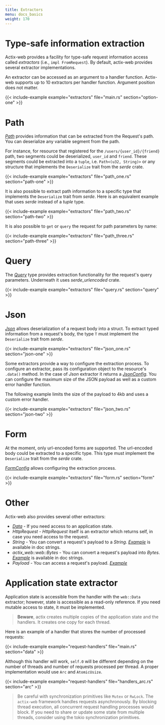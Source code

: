 ```yaml
---
title: Extractors
menu: docs_basics
weight: 170
---
```


# Type-safe information extraction

Actix-web provides a facility for type-safe request information access called *extractors*
(i.e., `impl FromRequest`). By default, actix-web provides several extractor implementations.

An extractor can be accessed as an argument to a handler function. Actix-web supports
up to 10 extractors per handler function. Argument position does not matter.

{{< include-example example="extractors" file="main.rs" section="option-one" >}}

# Path

[*Path*][pathstruct] provides information that can be extracted from the Request's
path. You can deserialize any variable segment from the path.

For instance, for resource that registered for the `/users/{user_id}/{friend}` path,
two segments could be deserialized, `user_id` and `friend`. These segments could be
extracted into a `tuple`, i.e. `Path<(u32, String)>` or any structure that implements
the `Deserialize` trait from the *serde* crate.

{{< include-example example="extractors" file="path_one.rs" section="path-one" >}}

It is also possible to extract path information to a specific type that implements the
`Deserialize` trait from *serde*. Here is an equivalent example that uses *serde*
instead of a *tuple* type.

{{< include-example example="extractors" file="path_two.rs" section="path-two" >}}

It is also possible to `get` or `query` the request for path parameters by name:

{{< include-example example="extractors" file="path_three.rs" section="path-three" >}}

# Query

The [*Query*][querystruct] type provides extraction functionality for the request's
query parameters. Underneath it uses *serde_urlencoded* crate.

{{< include-example example="extractors" file="query.rs" section="query" >}}

# Json

[*Json*][jsonstruct] allows deserialization of a request body into a struct. To extract
typed information from a request's body, the type `T` must implement the `Deserialize`
trait from *serde*.

{{< include-example example="extractors" file="json_one.rs" section="json-one" >}}

Some extractors provide a way to configure the extraction process. To configure
an extractor, pass its configuration object to the resource's `.data()` method.
In the case of *Json* extractor it returns a [*JsonConfig*][jsonconfig].
You can configure the maximum size of the JSON payload as
well as a custom error handler function.

The following example limits the size of the payload to 4kb and uses a custom error handler.

{{< include-example example="extractors" file="json_two.rs" section="json-two" >}}

# Form

At the moment, only url-encoded forms are supported. The url-encoded body could be
extracted to a specific type. This type must implement the `Deserialize` trait from
the *serde* crate.

[*FormConfig*][formconfig] allows configuring the extraction process.

{{< include-example example="extractors" file="form.rs" section="form" >}}

# Other

Actix-web also provides several other extractors:

* [*Data*][datastruct] - If you need access to an application state.
* *HttpRequest* - *HttpRequest* itself is an extractor which returns self, in case you
  need access to the request.
* *String* - You can convert a request's payload to a *String*.  [*Example*][stringexample]
  is available in doc strings.
* *actix_web::web::Bytes* - You can convert a request's payload into *Bytes*.
  [*Example*][bytesexample]
  is available in doc strings.
* *Payload* - You can access a request's payload.
  [*Example*][payloadexample]

# Application state extractor

Application state is accessible from the handler with the `web::Data` extractor;
however, state is accessible as a read-only reference. If you need mutable access to state,
it must be implemented.

> **Beware**, actix creates multiple copies of the application state and the handlers. It creates
> one copy for each thread.

Here is an example of a handler that stores the number of processed requests:

{{< include-example example="request-handlers" file="main.rs" section="data" >}}

Although this handler will work, `self.0` will be different depending on the number of threads and
number of requests processed per thread. A proper implementation would use `Arc` and `AtomicUsize`.

{{< include-example example="request-handlers" file="handlers_arc.rs" section="arc" >}}

> Be careful with synchronization primitives like `Mutex` or `RwLock`. The `actix-web` framework
> handles requests asynchronously. By blocking thread execution, all concurrent
> request handling processes would block. If you need to share or update some state
> from multiple threads, consider using the tokio synchronization primitives.

[pathstruct]: https://docs.rs/actix-web/3/actix_web/dev/struct.Path.html
[querystruct]: https://docs.rs/actix-web/3/actix_web/web/struct.Query.html
[jsonstruct]: https://docs.rs/actix-web/3/actix_web/web/struct.Json.html
[jsonconfig]: https://docs.rs/actix-web/3/actix_web/web/struct.JsonConfig.html
[formconfig]: https://docs.rs/actix-web/3/actix_web/web/struct.FormConfig.html
[datastruct]: https://docs.rs/actix-web/3/actix_web/web/struct.Data.html
[stringexample]: https://docs.rs/actix-web/3/actix_web/trait.FromRequest.html#example-2
[bytesexample]: https://docs.rs/actix-web/3/actix_web/trait.FromRequest.html#example-4
[payloadexample]: https://docs.rs/actix-web/3/actix_web/web/struct.Payload.html
[actix]: https://actix.github.io/actix/actix/
